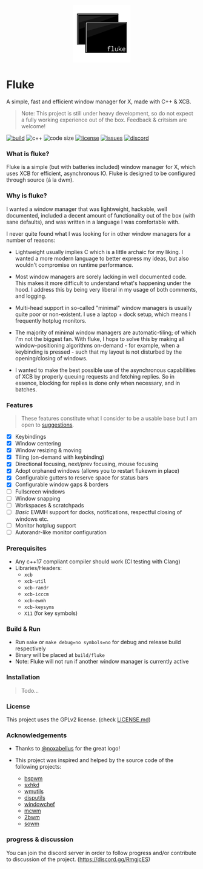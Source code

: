 ﻿<p align=center><img alt="logo" src="logos/fluke_transparent.png" width=30%/></p>

# Fluke
A simple, fast and efficient window manager for X, made with C++ & XCB.

> Note: This project is still under heavy development, so do not expect a fully working experience out of the box. Feedback & critsism are welcome!

[![build](https://img.shields.io/travis/Jackojc/flukewm.svg?style=flat)](https://travis-ci.org/Jackojc/flukewm)
![c++](https://img.shields.io/badge/c%2B%2B-%3E%3D17-blue.svg?style=flat)
![code size](https://img.shields.io/github/languages/code-size/Jackojc/flukewm.svg)
[![license](https://img.shields.io/github/license/Jackojc/flukewm.svg?style=flat)](./LICENSE)
[![issues](https://img.shields.io/github/issues/Jackojc/flukewm.svg?style=flat)](https://github.com/Jackojc/flukewm/issues)
[![discord](https://img.shields.io/discord/537732103765229590.svg?label=discord&style=flat)](https://discord.gg/RmgjcES)
### What is fluke?
Fluke is a simple (but with batteries included) window manager for X, which uses XCB for efficient, asynchronous IO. Fluke is designed to be configured through source (á la dwm).

### Why is fluke?
I wanted a window manager that was lightweight, hackable, well documented, included a decent amount of functionality out of the box (with sane defaults), and was written in a language I was comfortable with.

I never quite found what I was looking for in other window managers for a number of reasons:

- Lightweight usually implies C which is a little archaic for my liking. I wanted a more modern language to better express my ideas, but also wouldn't compromise on runtime performance.

- Most window managers are sorely lacking in well documented code. This makes it more difficult to understand what's happening under the hood. I address this by being very liberal in my usage of both comments, and logging.

- Multi-head support in so-called "minimal" window managers is usually quite poor or non-existent. I use a laptop + dock setup, which means I frequently hotplug monitors.

- The majority of minimal window managers are automatic-tiling; of which I'm not the biggest fan. With fluke, I hope to solve this by making all window-positioning algorithms on-demand - for example, when a keybinding is pressed - such that my layout is not disturbed by the opening/closing of windows.

- I wanted to make the best possible use of the asynchronous capabilities of XCB by properly queuing requests and fetching replies. So in essence, blocking for replies is done only when necessary, and in batches.

### Features
> These features constitute what I consider to be a usable base but I am open to [suggestions](https://github.com/Jackojc/flukewm/issues/new?assignees=Jackojc&labels=enhancement&template=feature_request.md&title=%5Bfeature%5D).

* [x] Keybindings
* [x] Window centering
* [x] Window resizing & moving
* [x] Tiling (on-demand with keybinding)
* [x] Directional focusing, next/prev focusing, mouse focusing
* [x] Adopt orphaned windows (allows you to restart flukewm in place)
* [x] Configurable gutters to reserve space for status bars
* [x] Configurable window gaps & borders
* [ ] Fullscreen windows
* [ ] Window snapping
* [ ] Workspaces & scratchpads
* [ ] _Basic_ EWMH support for docks, notifications, respectful closing of windows etc.
* [ ] Monitor hotplug support
* [ ] Autorandr-like monitor configuration

### Prerequisites
- Any c++17 compliant compiler should work (CI testing with Clang)
- Libraries/Headers:
	- `xcb`
	- `xcb-util`
	- `xcb-randr`
	- `xcb-icccm`
	- `xcb-ewmh`
	- `xcb-keysyms`
	- `X11` (for key symbols)

### Build & Run
- Run `make` or `make debug=no symbols=no` for debug and release build respectively
- Binary will be placed at `build/fluke`
- Note: Fluke will not run if another window manager is currently active

### Installation
> Todo...

### License
This project uses the GPLv2 license. (check [LICENSE.md](LICENSE.md))

### Acknowledgements
- Thanks to [@noxabellus](https://github.com/noxabellus) for the great logo!

- This project was inspired and helped by the source code of the following projects:
	- [bspwm](https://github.com/baskerville/bspwm)
	- [sxhkd](https://github.com/baskerville/sxhkd)
	- [wmutils](https://github.com/wmutils/core)
	- [disputils](https://github.com/tudurom/disputils)
	- [windowchef](https://github.com/tudurom/windowchef)
	- [mcwm](https://github.com/bbidulock/mcwm)
	- [2bwm](https://github.com/venam/2bwm)
	- [sowm](https://github.com/dylanaraps/sowm)

### progress & discussion
You can join the discord server in order to follow progress and/or contribute to discussion of the project. (https://discord.gg/RmgjcES)
